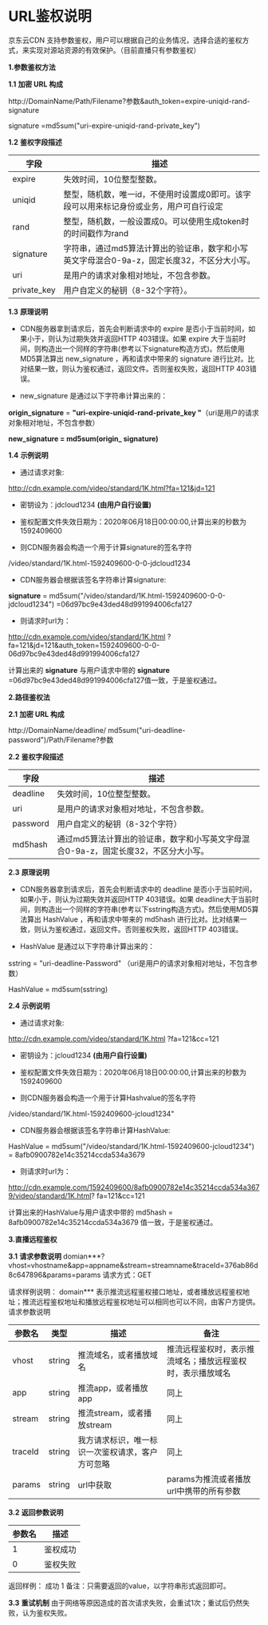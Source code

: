# URL鉴权说明

京东云CDN 支持参数鉴权，用户可以根据自己的业务情况，选择合适的鉴权方式，来实现对源站资源的有效保护。（目前直播只有参数鉴权）

**1.参数鉴权方法**

**1.1**   **加密 URL 构成**

http://DomainName/Path/Filename?参数&auth_token=expire-uniqid-rand-signature

signature =md5sum("uri-expire-uniqid-rand-private_key")

**1.2**   **鉴权字段描述**

| **字段**    | **描述**                                                     |
| ----------- | ------------------------------------------------------------ |
| expire      | 失效时间，10位整型整数。                                     |
| uniqid      | 整型，随机数，唯一id，不使用时设置成0即可。该字段可以用来标记身份或业务，用户可自行设定 |
| rand        | 整型，随机数，一般设置成0。可以使用生成token时的时间戳作为rand |
| signature   | 字符串，通过md5算法计算出的验证串，数字和小写英文字母混合0-9a-z，固定长度32，不区分大小写。 |
| uri         | 是用户的请求对象相对地址，不包含参数。                       |
| private_key | 用户自定义的秘钥（8-32个字符）。                             |

**1.3**   **原理说明**

* CDN服务器拿到请求后，首先会判断请求中的 expire  是否小于当前时间，如果小于，则认为过期失效并返回HTTP 403错误。如果 expire 大于当前时间，则构造出一个同样的字符串(参考以下signature构造方式)。然后使用MD5算法算出 new_signature ，再和请求中带来的 signature  进行比对。比对结果一致，则认为鉴权通过，返回文件。否则鉴权失败，返回HTTP 403错误。

* new_signature  是通过以下字符串计算出来的：

**origin_signature** = **"uri-expire-uniqid-rand-private_key "**（uri是用户的请求对象相对地址，不包含参数）

**new_signature = md5sum(origin_ signature)**

**1.4**   **示例说明**

* 通过请求对象:

http://cdn.example.com/video/standard/1K.html?fa=121&jd=121

* 密钥设为：jdcloud1234 **(由用户自行设置)**

* 鉴权配置文件失效日期为：2020年06月18日00:00:00,计算出来的秒数为1592409600

* 则CDN服务器会构造一个用于计算signature的签名字符

/video/standard/1K.html-1592409600-0-0-jdcloud1234

* CDN服务器会根据该签名字符串计算signature:

**signature** = md5sum("/video/standard/1K.html-1592409600-0-0-jdcloud1234") =06d97bc9e43ded48d991994006cfa127

* 则请求时url为：

http://cdn.example.com/video/standard/1K.html ?fa=121&jd=121&auth_token=1592409600-0-0-06d97bc9e43ded48d991994006cfa127

计算出来的 **signature** 与用户请求中带的 **signature** =06d97bc9e43ded48d991994006cfa127值一致，于是鉴权通过。

**2.路径鉴权法**

**2.1**   **加密 URL 构成**

http://DomainName/deadline/ md5sum("uri-deadline-password")/Path/Filename?参数

**2.2**   **鉴权字段描述**

| **字段** | **描述**                                                     |
| -------- | ------------------------------------------------------------ |
| deadline | 失效时间，10位整型整数。                                     |
| uri      | 是用户的请求对象相对地址，不包含参数。                       |
| password | 用户自定义的秘钥（8-32个字符）                               |
| md5hash  | 通过md5算法计算出的验证串，数字和小写英文字母混合0-9a-z，固定长度32，不区分大小写。 |

**2.3**   **原理说明**

* CDN服务器拿到请求后，首先会判断请求中的 deadline 是否小于当前时间，如果小于，则认为过期失效并返回HTTP 403错误。如果 deadline大于当前时间，则构造出一个同样的字符串(参考以下sstring构造方式)。然后使用MD5算法算出 HashValue ，再和请求中带来的 md5hash 进行比对。比对结果一致，则认为鉴权通过，返回文件。否则鉴权失败，返回HTTP 403错误。

* HashValue 是通过以下字符串计算出来的：

sstring = "uri-deadline-Password" （uri是用户的请求对象相对地址，不包含参数）

HashValue = md5sum(sstring)

**2.4**   **示例说明**

* 通过请求对象:

http://cdn.example.com/video/standard/1K.html ?fa=121&cc=121

* 密钥设为：jcloud1234 **(由用户自行设置)**

* 鉴权配置文件失效日期为：2020年06月18日00:00:00,计算出来的秒数为1592409600

* 则CDN服务器会构造一个用于计算Hashvalue的签名字符

/video/standard/1K.html-1592409600-jcloud1234"

* CDN服务器会根据该签名字符串计算HashValue:

HashValue = md5sum("/video/standard/1K.html-1592409600-jcloud1234") = 8afb0900782e14c35214ccda534a3679

* 则请求时url为：

http://cdn.example.com/1592409600/8afb0900782e14c35214ccda534a3679/video/standard/1K.html? fa=121&cc=121

计算出来的HashValue与用户请求中带的 md5hash = 8afb0900782e14c35214ccda534a3679 值一致，于是鉴权通过。

**3.直播远程鉴权**

**3.1**   **请求参数说明**
domian***?vhost=vhostname&app=appname&stream=streamname&traceId=376ab86d8c647896&params=params
请求方式：GET

请求样例说明：
domain*** 表示推流远程鉴权接口地址，或者播放远程鉴权地址；推流远程鉴权地址和播放远程鉴权地址可以相同也可以不同，由客户方提供。
请求参数说明

| **参数名** | **类型**  | **描述** | **备注**  |
| -------- | -----------| -------- | -----------|
| vhost |string   | 推流域名，或者播放域名 | 推流远程鉴权时，表示推流域名；播放远程鉴权时，表示播放域名 | 
| app   | string  | 推流app，或者播放app  |  同上 | 
| stream | string  | 推流stream，或者播放stream | 同上  | 
| traceId | string |我方请求标识，唯一标识一次鉴权请求，客户方可忽略 | 同上   | 
| params  | string | url中获取 | params为推流或者播放url中携带的所有参数  | 

**3.2**   **返回参数说明**

| **参数名** | **描述**     |
| -------- | --------------|
| 1 | 鉴权成功     |
| 0 | 鉴权失败     |

返回样例：
成功
1
备注：只需要返回的value，以字符串形式返回即可。

**3.3**   **重试机制**
由于网络等原因造成的首次请求失败，会重试1次；重试后仍然失败，认为鉴权失败。

